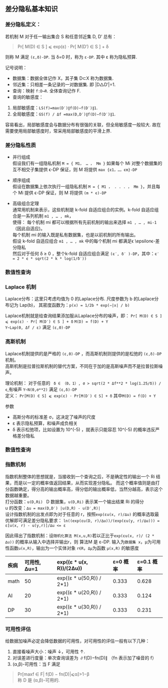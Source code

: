 ## 差分隐私基本知识
### 差分隐私定义：
若机制 M 对于任一输出集合 S 和任意邻近集 D, D′ 总有：
> Pr[ M(D) ∈ S ] ⩽ exp(ε) ⋅ Pr[ M(D′) ∈ S ] + δ

则称 M 满足 `(ε,δ)-DP`. 当 δ=0 时，称为 `ε-DP`. 其中 ε 称为隐私预算.

记号说明：

- 数据集：数据全体记作 X，其子集 D⊂X 称为数据集.
- 邻近集：只相差一条记录的一对数据集. 即 |D△D′|=1.
- 查询：映射 `f:D→R`. 全体查询记作 F.
- 查询的敏感度：

1. 局部敏感度：`LS(f)=max(D′)∥f(D)−f(D′)∥1`.
2. 全局敏感度：`GS(f) / Δf =max(D,D′)∥f(D)−f(D′)∥1`.

容易看出，局部敏感度会与数据分布有很强的关联，但全局敏感度一般较大. 故在需要使用局部敏感度时，常采用局部敏感度的平滑上界.

### 差分隐私性质
- 并行组成  
假设我们有一组隐私机制 `M = { M1， … ， Mm }` 如果每个 Mi 对整个数据集的互不相交子集提供 ϵ-DP 保证，则 M 将提供 `max {ϵ1，…，ϵm}-DP`  

- 顺序组成  
假设在数据集上依次执行一组隐私机制 `M = { M1 ， . . . ， Mm }`，并且每个 Mi 提供 ϵ-DP 保证，则 M 将提供 `(m * ϵ)-DP`

- 高级组合定理  
通常用机制来表示，这些机制是 k-fold 自适应组合的实例。k-fold 自适应组合是一系列机制 `m1 , … , mk`，  
使得： 每个机制 mi 都可以根据所有先前机制的输出来选择 `m1 , … , mi-1`（因此自适应)。   
每个机制 mi 的输入既是私有数据集，也是以前机制的所有输出。  
假设 k-fold 自适应组合 `m1 , … , mk` 中的每个机制 mi 都满足ϵ \epsilonϵ-差分隐私  
然后对于任何 δ ≥ 0 ，整个k-fold 自适应组合满足 `(ϵ′, δ′ )-DP`，其中：`ϵ′ = 2 * ϵ * sqrt(2 * k * log(1/δ′))`

### 数值性查询 
### Laplace 机制
Laplace分布：这里只考虑均值为 0 的Laplace分布. 尺度参数为 b 的Laplace分布记为 Lap(b)，
其密度函数为：`p(x) = 1/2b * exp(−|x| / b)`

Laplace机制就是给查询结果添加服从Laplace分布的噪声，即：
 `Pr[ M(D) ∈ S ] ⩽ exp(ε) ⋅ Pr[ M(D′) ∈ S ] + δ`  `M(D) = f(D) + Y`  
`Y~Lap(0, Δf / ε)` 满足 `(ε,0)-DP` 


### 高斯机制
Laplace机制提供的是严格的 `(ε,0)-DP` ，而高斯机制则提供的是松弛的 `(ε,δ)-DP` 机制。  
高斯机制是拉普拉斯机制的替代方案，不同在于加的是高斯噪声而不是拉普拉斯噪声。

理论机制：
对于任意的 ` δ ∈ （0，1）, σ > sqrt(2 * Δf**2 * log(1.25/δ)) / ϵ`,有噪声 `Y~N(0,σ**2)` 满足 `(ε,δ)-DP`  
定义： `Pr[M(D) ∈ S] ⩽ exp(ε) ⋅ Pr[M(D′) ∈ S] + δ` 其中`M(D) = f(D) + Y `   

参数  
- 高斯分布的标准差 σ，这决定了噪声的尺度
- ε 表示隐私预算，和噪声成负相关
- δ 表示松弛项，比如设置为 10^(-5) ，就表示只能容忍 10^(-5) 的概率违反严格差分隐私

### 数值性查询 
### 指数机制
指数机制整体的思想就是，当接收到一个查询之后，不是确定性的输出一个 Ri 结果，而是以一定的概率值返回结果，从而实现差分隐私。
而这个概率值则是由打分函数确定，得分高的输出概率高，得分低的输出概率低，当然分越高，表示这个数据越重要。  
打分函数：`u(D,Ri) ` D 数据集，`u(D,Ri)` 表示某一个输出结果 Ri 的得分   
u 的改变：`∆u = max(D,D′) |u(D,R) - u(D′,R)|`  
设计指数机制的出发点即为对于任意的 r，按照`exp(εu(x, r)/∆u)` 的概率选取最优解即可满足差分隐私要求：
`ln((exp(εu(D, r)/∆u))/(exp(εu(y, r)/∆u))) = ε[u(x, r) - u(y,r)]/∆u <= ε`  

因此得出了指数机制：设`随机化算法 M(x,u,R)`若以正比于`exp(εu(x, r)/ (2 * ∆u))` 的概率从输入中选择并输出r，则 算法M 是 ε-DP.
输入为`数据集 x`，μ为可用性函数`u(x,R)`，输出为一个实体对象 `r∈R`，`Δμ`为函数 `μ(x,R)` 的敏感度  

| 疾病   | 可用性, ∆u=1 | exp((ε * u(x, R))/(2∆u)) | ε=0 概率 | ε=0.1 概率 |
|:-----|:----------|:-------------------------|:-------|:---------|
| math | 50        | exp((ε * u(50,R)) / 2*1) | 0.333  | 0.628    | 
| AI   | 20        | exp((ε * u(20,R)) / 2*1) | 0.333  | 0.124    | 
| DP   | 30        | exp((ε * u(30,R)) / 2*1) | 0.333  | 0.231    | 



### 可用性评估
给数据加噪声必定会降低数据的可用性，对可用性的评估一般有以下几种：

1. 直接看噪声大小：噪声 ↓，可用性 ↑.
2. 对误差进行度量：单次查询误差为 ∥f(D)−fn(D)∥ （fn 表示加了噪音的 f）
3. (α,β)-可用性：当 F 满足
> Pr[maxf ∈ F| f(D) − fn(D)|⩽α]>1−β  
> 称 D 是 (α,β)-可用的.




